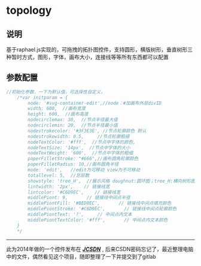 # topology
## 说明

基于raphael.js实现的，可拖拽的拓扑图控件，支持圆形，横版树形，垂直树形三种暂时方式，图形，字体，画布大小，连接线等等所有东西都可以配置

## 参数配置
```javascript
//初始化参数，一下为默认值，可选择性自定义，
    /*var initparam = {
        node: '#svg-container-edit',//node：#加画布外层divID
        width: 600,  //画布宽度
        height: 600,  //画布高度
        nodecirclemax: 30,  //节点半径最大值
        nodecirclemin: 20,  //节点半径最小值
        nodestrokecolor: '#3F3E3E', //节点轮廓颜色 默认
        nodestrokewidth: 0.5,     //节点轮廓粗细
        nodeTextColor: '#fff',  //节点中字体的颜色,
        nodeTextSize: '14px',  //节点中字体的大小
        nodeTextWeight: '600',  //节点中字体的粗细
        paperFilletStroke: "#666",//画布圆角轮廓颜色
        paperFilletRadius: 10,//画布圆角半径
        mode: 'edit',   //edit为可移动 view为不可移动
        totallevel: 5,  //总层数
        showstyle: 'tree_H',  //展示风格 doughnut:圆环图；tree_H:横向树形图；tree_V：垂直树形图
        lintwidth: '2px',    // 链接线宽
        lintcolor: '#C6D9EC',    // 链接线宽
        middlePiont: 9,       // 链接线中间点半径
        middlePiontFill: '#BED8EC',       // 链接线中间点填充颜色
        middlePiontStroke: '#C6D9EC',       // 链接线中间点轮廓颜色
        middlePiontText: '?',     // 中间点内文本
        middlePiontTextColor: '#fff',       // 中间点内文本颜色
    }
    */

```

---------------------------------------
此为2014年做的一个控件发布在 [***JCSDN***](http://download.csdn.net/download/wer12123/6909649) , 后来CSDN密码忘记了，最近整理电脑中的文件，偶然看见这个项目，随即整理了一下并提交到了gitlab